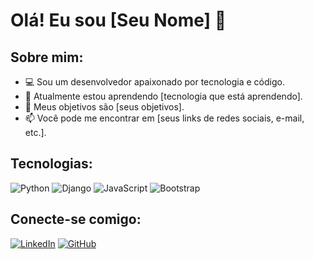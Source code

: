 # Olá! Eu sou [Seu Nome] 👋

## Sobre mim:
- 💻 Sou um desenvolvedor apaixonado por tecnologia e código.
- 🌱 Atualmente estou aprendendo [tecnologia que está aprendendo].
- 🎯 Meus objetivos são [seus objetivos].
- 📫 Você pode me encontrar em [seus links de redes sociais, e-mail, etc.].

## Tecnologias:
![Python](https://img.shields.io/badge/-Python-3776AB?style=flat-square&logo=python&logoColor=white)
![Django](https://img.shields.io/badge/-Django-092E20?style=flat-square&logo=django&logoColor=white)
![JavaScript](https://img.shields.io/badge/-JavaScript-F7DF1E?style=flat-square&logo=javascript&logoColor=black)
![Bootstrap](https://img.shields.io/badge/-Bootstrap-563D7C?style=flat-square&logo=bootstrap&logoColor=white)

## Conecte-se comigo:
[![LinkedIn](https://img.shields.io/badge/-LinkedIn-0077B5?style=flat-square&logo=linkedin&logoColor=white)](https://www.linkedin.com/in/seu-perfil)
[![GitHub](https://img.shields.io/badge/-GitHub-181717?style=flat-square&logo=github&logoColor=white)](https://github.com/seu-usuario)
